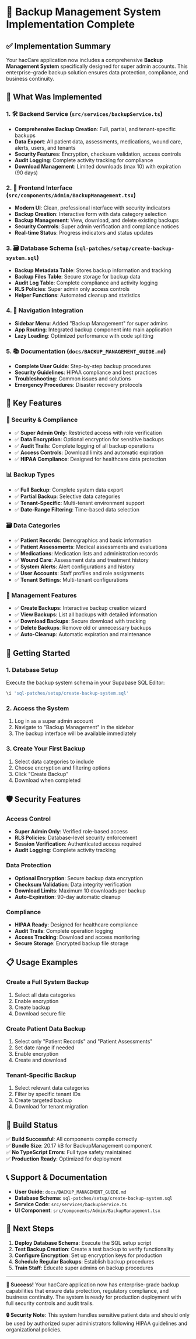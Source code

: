 # 🎉 Backup Management System Implementation Complete

## ✅ Implementation Summary

Your hacCare application now includes a comprehensive **Backup Management System** specifically designed for super admin accounts. This enterprise-grade backup solution ensures data protection, compliance, and business continuity.

## 🔧 What Was Implemented

### 1. 🛠️ Backend Service (`src/services/backupService.ts`)
- **Comprehensive Backup Creation**: Full, partial, and tenant-specific backups
- **Data Export**: All patient data, assessments, medications, wound care, alerts, users, and tenants
- **Security Features**: Encryption, checksum validation, access controls
- **Audit Logging**: Complete activity tracking for compliance
- **Download Management**: Limited downloads (max 10) with expiration (90 days)

### 2. 🎨 Frontend Interface (`src/components/Admin/BackupManagement.tsx`)
- **Modern UI**: Clean, professional interface with security indicators
- **Backup Creation**: Interactive form with data category selection
- **Backup Management**: View, download, and delete existing backups
- **Security Controls**: Super admin verification and compliance notices
- **Real-time Status**: Progress indicators and status updates

### 3. 🗃️ Database Schema (`sql-patches/setup/create-backup-system.sql`)
- **Backup Metadata Table**: Stores backup information and tracking
- **Backup Files Table**: Secure storage for backup data
- **Audit Log Table**: Complete compliance and activity logging
- **RLS Policies**: Super admin only access controls
- **Helper Functions**: Automated cleanup and statistics

### 4. 🧭 Navigation Integration
- **Sidebar Menu**: Added "Backup Management" for super admins
- **App Routing**: Integrated backup component into main application
- **Lazy Loading**: Optimized performance with code splitting

### 5. 📚 Documentation (`docs/BACKUP_MANAGEMENT_GUIDE.md`)
- **Complete User Guide**: Step-by-step backup procedures
- **Security Guidelines**: HIPAA compliance and best practices
- **Troubleshooting**: Common issues and solutions
- **Emergency Procedures**: Disaster recovery protocols

## 🌟 Key Features

### 🔐 Security & Compliance
- ✅ **Super Admin Only**: Restricted access with role verification
- ✅ **Data Encryption**: Optional encryption for sensitive backups
- ✅ **Audit Trails**: Complete logging of all backup operations
- ✅ **Access Controls**: Download limits and automatic expiration
- ✅ **HIPAA Compliance**: Designed for healthcare data protection

### 📊 Backup Types
- ✅ **Full Backup**: Complete system data export
- ✅ **Partial Backup**: Selective data categories
- ✅ **Tenant-Specific**: Multi-tenant environment support
- ✅ **Date-Range Filtering**: Time-based data selection

### 🗃️ Data Categories
- ✅ **Patient Records**: Demographics and basic information
- ✅ **Patient Assessments**: Medical assessments and evaluations
- ✅ **Medications**: Medication lists and administration records
- ✅ **Wound Care**: Assessment data and treatment history
- ✅ **System Alerts**: Alert configurations and history
- ✅ **User Accounts**: Staff profiles and role assignments
- ✅ **Tenant Settings**: Multi-tenant configurations

### 🔄 Management Features
- ✅ **Create Backups**: Interactive backup creation wizard
- ✅ **View Backups**: List all backups with detailed information
- ✅ **Download Backups**: Secure download with tracking
- ✅ **Delete Backups**: Remove old or unnecessary backups
- ✅ **Auto-Cleanup**: Automatic expiration and maintenance

## 🚀 Getting Started

### 1. Database Setup
Execute the backup system schema in your Supabase SQL Editor:
```sql
\i 'sql-patches/setup/create-backup-system.sql'
```

### 2. Access the System
1. Log in as a super admin account
2. Navigate to "Backup Management" in the sidebar
3. The backup interface will be available immediately

### 3. Create Your First Backup
1. Select data categories to include
2. Choose encryption and filtering options
3. Click "Create Backup"
4. Download when completed

## 🛡️ Security Features

### Access Control
- **Super Admin Only**: Verified role-based access
- **RLS Policies**: Database-level security enforcement
- **Session Verification**: Authenticated access required
- **Audit Logging**: Complete activity tracking

### Data Protection
- **Optional Encryption**: Secure backup data encryption
- **Checksum Validation**: Data integrity verification
- **Download Limits**: Maximum 10 downloads per backup
- **Auto-Expiration**: 90-day automatic cleanup

### Compliance
- **HIPAA Ready**: Designed for healthcare compliance
- **Audit Trails**: Complete operation logging
- **Access Tracking**: Download and access monitoring
- **Secure Storage**: Encrypted backup file storage

## 📋 Usage Examples

### Create a Full System Backup
1. Select all data categories
2. Enable encryption
3. Create backup
4. Download secure file

### Create Patient Data Backup
1. Select only "Patient Records" and "Patient Assessments"
2. Set date range if needed
3. Enable encryption
4. Create and download

### Tenant-Specific Backup
1. Select relevant data categories
2. Filter by specific tenant IDs
3. Create targeted backup
4. Download for tenant migration

## 🔧 Build Status

✅ **Build Successful**: All components compile correctly  
✅ **Bundle Size**: 20.17 kB for BackupManagement component  
✅ **No TypeScript Errors**: Full type safety maintained  
✅ **Production Ready**: Optimized for deployment  

## 📞 Support & Documentation

- **User Guide**: `docs/BACKUP_MANAGEMENT_GUIDE.md`
- **Database Schema**: `sql-patches/setup/create-backup-system.sql`
- **Service Code**: `src/services/backupService.ts`
- **UI Component**: `src/components/Admin/BackupManagement.tsx`

## 🎯 Next Steps

1. **Deploy Database Schema**: Execute the SQL setup script
2. **Test Backup Creation**: Create a test backup to verify functionality
3. **Configure Encryption**: Set up encryption keys for production
4. **Schedule Regular Backups**: Establish backup procedures
5. **Train Staff**: Educate super admins on backup procedures

---

**🎉 Success!** Your hacCare application now has enterprise-grade backup capabilities that ensure data protection, regulatory compliance, and business continuity. The system is ready for production deployment with full security controls and audit trails.

**🔒 Security Note**: This system handles sensitive patient data and should only be used by authorized super administrators following HIPAA guidelines and organizational policies.
